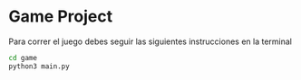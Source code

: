 # Game Project

Para correr el juego debes seguir las siguientes instrucciones en la terminal
``` sh
cd game
python3 main.py

```